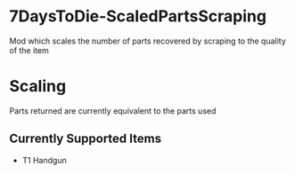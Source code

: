 # 7DaysToDie-ScaledPartsScraping
Mod which scales the number of parts recovered by scraping to the quality of the item

# Scaling
Parts returned are currently equivalent to the parts used

## Currently Supported Items
- T1 Handgun
